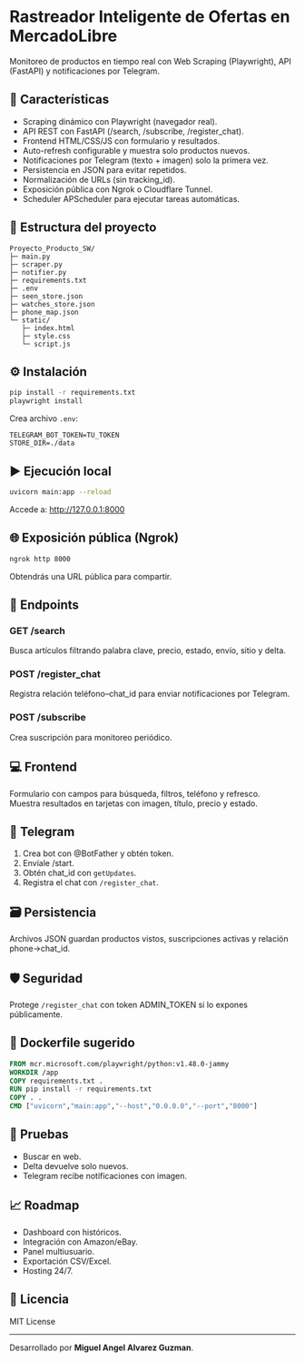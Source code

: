 # Rastreador Inteligente de Ofertas en MercadoLibre
Monitoreo de productos en tiempo real con Web Scraping (Playwright), API (FastAPI) y notificaciones por Telegram.

## 🚀 Características
- Scraping dinámico con Playwright (navegador real).
- API REST con FastAPI (/search, /subscribe, /register_chat).
- Frontend HTML/CSS/JS con formulario y resultados.
- Auto-refresh configurable y muestra solo productos nuevos.
- Notificaciones por Telegram (texto + imagen) solo la primera vez.
- Persistencia en JSON para evitar repetidos.
- Normalización de URLs (sin tracking_id).
- Exposición pública con Ngrok o Cloudflare Tunnel.
- Scheduler APScheduler para ejecutar tareas automáticas.

## 📁 Estructura del proyecto
```
Proyecto_Producto_SW/
├─ main.py
├─ scraper.py
├─ notifier.py
├─ requirements.txt
├─ .env
├─ seen_store.json
├─ watches_store.json
├─ phone_map.json
└─ static/
   ├─ index.html
   ├─ style.css
   └─ script.js
```

## ⚙️ Instalación
```bash
pip install -r requirements.txt
playwright install
```

Crea archivo `.env`:
```
TELEGRAM_BOT_TOKEN=TU_TOKEN
STORE_DIR=./data
```

## ▶️ Ejecución local
```bash
uvicorn main:app --reload
```
Accede a: http://127.0.0.1:8000

## 🌐 Exposición pública (Ngrok)
```bash
ngrok http 8000
```
Obtendrás una URL pública para compartir.

## 🔌 Endpoints
### GET /search
Busca artículos filtrando palabra clave, precio, estado, envío, sitio y delta.

### POST /register_chat
Registra relación teléfono–chat_id para enviar notificaciones por Telegram.

### POST /subscribe
Crea suscripción para monitoreo periódico.

## 💻 Frontend
Formulario con campos para búsqueda, filtros, teléfono y refresco.  
Muestra resultados en tarjetas con imagen, título, precio y estado.

## 🤖 Telegram
1. Crea bot con @BotFather y obtén token.  
2. Envíale /start.  
3. Obtén chat_id con `getUpdates`.  
4. Registra el chat con `/register_chat`.

## 🗃️ Persistencia
Archivos JSON guardan productos vistos, suscripciones activas y relación phone→chat_id.

## 🛡️ Seguridad
Protege `/register_chat` con token ADMIN_TOKEN si lo expones públicamente.

## 🐳 Dockerfile sugerido
```dockerfile
FROM mcr.microsoft.com/playwright/python:v1.48.0-jammy
WORKDIR /app
COPY requirements.txt .
RUN pip install -r requirements.txt
COPY . .
CMD ["uvicorn","main:app","--host","0.0.0.0","--port","8000"]
```

## 🧪 Pruebas
- Buscar en web.
- Delta devuelve solo nuevos.
- Telegram recibe notificaciones con imagen.

## 📈 Roadmap
- Dashboard con históricos.
- Integración con Amazon/eBay.
- Panel multiusuario.
- Exportación CSV/Excel.
- Hosting 24/7.

## 📝 Licencia
MIT License

---
Desarrollado por **Miguel Angel Alvarez Guzman**.
